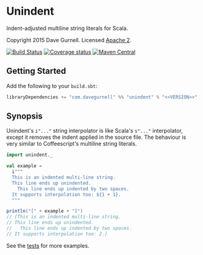 # Unindent

Indent-adjusted multiline string literals for Scala.

Copyright 2015 Dave Gurnell. Licensed [Apache 2][license].

[![Build Status](https://travis-ci.org/davegurnell/unindent.svg?branch=develop)](https://travis-ci.org/davegurnell/unindent)
[![Coverage status](https://img.shields.io/codecov/c/github/davegurnell/unindent/develop.svg)](https://codecov.io/github/davegurnell/unindent)
[![Maven Central](https://maven-badges.herokuapp.com/maven-central/com.davegurnell/unindent_2.13/badge.svg)](https://maven-badges.herokuapp.com/maven-central/com.davegurnell/unindent_2.13)

## Getting Started

Add the following to your `build.sbt`:

```scala
libraryDependencies += "com.davegurnell" %% "unindent" % "<<VERSION>>"
```

## Synopsis

Unindent's `i"..."` string interpolator is like Scala's `s"..."` interpolator, except it removes the indent applied in the source file. The behaviour is very similar to Coffeescript's multiline string literals.

```scala
import unindent._

val example =
  i"""
  This is an indented multi-line string.
  This line ends up unindented.
    This line ends up indented by two spaces.
  It supports interpolation too: ${1 + 1}.
  """

println("[" + example + "]")
// [This is an indented multi-line string.
// This line ends up unindented.
//   This line ends up indented by two spaces.
// It supports interpolation too: 2.]
```

See the [tests] for more examples.

[license]: http://www.apache.org/licenses/LICENSE-2.0
[tests]: https://github.com/davegurnell/unindent/blob/master/src/test/scala/unindent/UnindentSpec.scala
